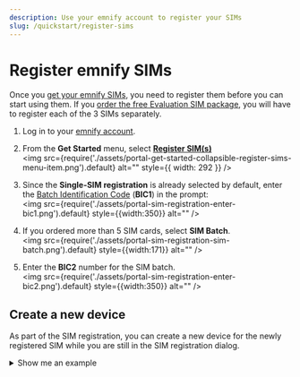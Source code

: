 ```yaml
---
description: Use your emnify account to register your SIMs
slug: /quickstart/register-sims
---
```


# Register emnify SIMs

Once you [get your emnify SIMs](/quickstart/order-sims), you need to register them before you can start using them.
If you [order the free Evaluation SIM package](/quickstart), you will have to register each of the 3 SIMs separately.

1. Log in to your [emnify account](https://portal.emnify.com/sign).  
1. From the **Get Started** menu, select [**Register SIM(s)**](https://portal.emnify.com/sim-registration)  
<img
  src={require('./assets/portal-get-started-collapsible-register-sims-menu-item.png').default}
  alt=""
  style={{ width: 292 }}
/>

1. Since the **Single-SIM registration** is already selected by default, enter the [Batch Identification Code](/glossary#bic) (**BIC1**) in the prompt:  
<img
  src={require('./assets/portal-sim-registration-enter-bic1.png').default}
  style={{width:350}} alt=""
/>

1. If you ordered more than 5 SIM cards, select **SIM Batch**.  
<img
  src={require('./assets/portal-sim-registration-sim-batch.png').default}
  style={{width:171}} alt=""
/>

1. Enter the **BIC2** number for the SIM batch.  
<img
  src={require('./assets/portal-sim-registration-enter-bic2.png').default}
  style={{width:350}} alt=""
/>

## Create a new device

As part of the SIM registration, you can create a new device for the newly registered SIM while you are still in the SIM registration dialog.

<details>
  <summary>Show me an example</summary>

  1. After confirming your BIC1 is correct, select **Register SIM Card**.


  <img
    src={require('./assets/sim-enter-bic1-register-sim-card.png').default}
    style={{width:370}} alt=""
  />

  2. After your SIM is registered, select **Create Device**.

  <img
    src={require('./assets/sim-registered-create-device.png').default}
    style={{width:575}} alt=""
  />

  3. In the **Create a new device** dialog, make sure you replace **Add Device name** with an appropriate name for the new device.

  <img
    src={require('./assets/sim-create-new-device.png').default}
    style={{width:475}} alt=""
  />

  4. Inspect your choices for device name and tags before selecting **Create Device**.

  <img
    src={require('./assets/sim-create-new-device-with-name-tags.png').default}
    style={{width:475}} alt=""
  />

  5. Confirm your choice to create and activate the device by selecting **Activate**.

  <img
    src={require('./assets/sim-create-and-activate.png').default}
    style={{width:475}} alt=""
  />

  6.  Once created, your device should be ready to go online if it has been configured with the correct APN and data roaming is enabled.

  <img
    src={require('./assets/sim-apn-setup.png').default}
    style={{width:610}} alt=""
  />

</details>
